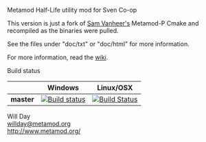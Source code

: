 Metamod Half-Life utility mod for Sven Co-op

This version is just a fork of [Sam Vanheer's](https://github.com/SamVanheer) Metamod-P Cmake and recompiled as the binaries were pulled. 

See the files under "doc/txt" or "doc/html" for more information.

For more information, read the [wiki](https://github.com/SamVanheer/Metamod-P-CMake/wiki).

Build status

|             | Windows | Linux/OSX |
|-------------|---------|-----------|
| **master**  | [![Build status](https://ci.appveyor.com/api/projects/status/i643vswynvtsduu7?svg=true)](https://ci.appveyor.com/project/LossyDragon/metamod-p-cmake-svencoop) | [![Build Status](https://travis-ci.org/LossyDragon/Metamod-P-CMake-svencoop.svg?branch=master)](https://travis-ci.org/LossyDragon/Metamod-P-CMake-svencoop) |


Will Day  
willday@metamod.org  
http://www.metamod.org/  
